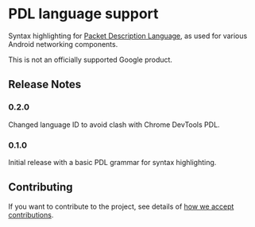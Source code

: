 # PDL language support

Syntax highlighting for
[Packet Description Language](https://android.googlesource.com/platform/packages/modules/Bluetooth/+/master/tools/pdl/doc/reference.md),
as used for various Android networking components.

This is not an officially supported Google product.

## Release Notes

### 0.2.0

Changed language ID to avoid clash with Chrome DevTools PDL.

### 0.1.0

Initial release with a basic PDL grammar for syntax highlighting.

## Contributing

If you want to contribute to the project, see details of
[how we accept contributions](CONTRIBUTING.md).
